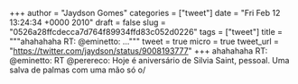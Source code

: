 
+++
author = "Jaydson Gomes"
categories = ["tweet"]
date = "Fri Feb 12 13:24:34 +0000 2010"
draft = false
slug = "0526a28ffcdecca7d764f89934ffd83c052d0226"
tags = ["tweet"]
title = """ahahahaha RT: @eminetto: ..."""
tweet = true
micro = true
tweet_url = "https://twitter.com/jaydson/status/9008193777"
+++
ahahahaha RT: @eminetto: RT @perereco: Hoje é aniversário de Silvia Saint, pessoal. Uma salva de palmas com uma mão só o/
